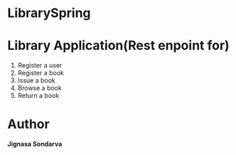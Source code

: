# LibrarySpring
#  Library Application(Rest enpoint for)
1) Register a user
2) Register a book
3) Issue a book
4) Browse a book
5) Return a book

#  Author
**Jignasa Sondarva**
